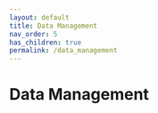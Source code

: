 ```yaml
---
layout: default
title: Data Management
nav_order: 5
has_children: true
permalink: /data_management
---
```


# Data Management
